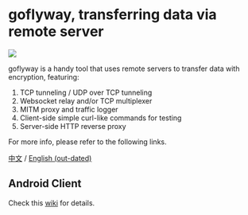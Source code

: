 # goflyway, transferring data via remote server

![](https://raw.githubusercontent.com/coyove/goflyway/gdev/.misc/logo.png)

goflyway is a handy tool that uses remote servers to transfer data with encryption, featuring:

1. TCP tunneling / UDP over TCP tunneling
2. Websocket relay and/or TCP multiplexer
3. MITM proxy and traffic logger
4. Client-side simple curl-like commands for testing
5. Server-side HTTP reverse proxy

For more info, please refer to the following links.

[中文](https://github.com/coyove/goflyway/wiki/%E4%BD%BF%E7%94%A8%E6%95%99%E7%A8%8B) / [English (out-dated)](https://github.com/coyove/goflyway/wiki/Getting-Started)

## Android Client

Check this [wiki](https://github.com/coyove/goflyway/wiki/Android-%E5%AE%A2%E6%88%B7%E7%AB%AF) for details.